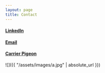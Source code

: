 ```yaml
---
layout: page
title: Contact
---
```


#### [LinkedIn](https://www.linkedin.com/in/david-sasson/)
#### [Email](<mailto:dsasson@hsph.harvard.edu>)
#### [Carrier Pigeon](http://www.pigeongram.com/)

![]({{ "/assets/images/a.jpg" | absolute_url }})
